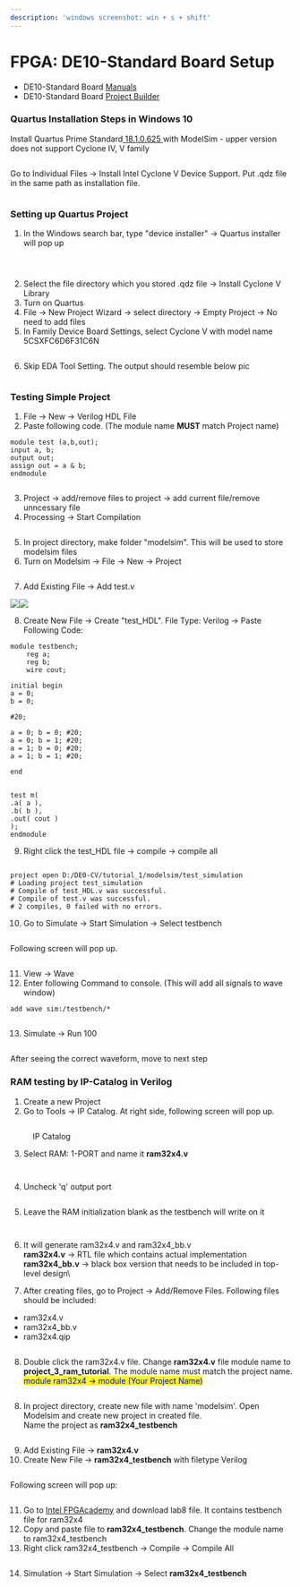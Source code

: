 ```yaml
---
description: 'windows screenshot: win + s + shift'
---
```


# FPGA: DE10-Standard Board Setup

* DE10-Standard Board [Manuals](https://www.terasic.com.tw/cgi-bin/page/archive.pl?Language=English\&CategoryNo=165\&No=1081\&PartNo=2#contents)
* DE10-Standard Board [Project Builder](https://www.terasic.com.tw/cgi-bin/page/archive.pl?Language=English\&CategoryNo=205\&No=1081\&PartNo=4)

### Quartus Installation Steps in Windows 10&#x20;

Install Quartus Prime Standard[ 18.1.0.625 ](https://www.intel.com/content/www/us/en/software-kit/665987/intel-quartus-prime-standard-edition-design-software-version-18-1-for-windows.html)with ModelSim - upper version does not support Cyclone IV, V family

<figure><img src="../.gitbook/assets/p1.png" alt=""><figcaption></figcaption></figure>

Go to Individual Files → Install Intel Cyclone V Device Support. Put .qdz file in the same path as installation file.&#x20;

<figure><img src="../.gitbook/assets/p2.png" alt=""><figcaption></figcaption></figure>

### Setting up Quartus Project&#x20;

1. In the Windows search bar, type "device installer" -> Quartus installer will pop up

<figure><img src="../.gitbook/assets/image (5) (1) (1) (1).png" alt=""><figcaption></figcaption></figure>

<figure><img src="../.gitbook/assets/image (7) (1) (1).png" alt=""><figcaption></figcaption></figure>

<figure><img src="../.gitbook/assets/image (9) (1) (1).png" alt=""><figcaption></figcaption></figure>

2. Select the file directory which you stored .qdz file -> Install Cyclone V Library&#x20;
3. Turn on Quartus&#x20;
4. File -> New Project Wizard -> select directory -> Empty Project -> No need to add files&#x20;
5. In Family Device Board Settings, select Cyclone V with model name 5CSXFC6D6F31C6N

<figure><img src="../.gitbook/assets/p3.png" alt=""><figcaption></figcaption></figure>

6. Skip EDA Tool Setting. The output should resemble below pic

<figure><img src="../.gitbook/assets/p4.png" alt=""><figcaption></figcaption></figure>



### Testing Simple Project

1. File -> New -> Verilog HDL File&#x20;
2. Paste following code. (The module name **MUST** match Project name)

```
module test (a,b,out);
input a, b; 
output out;
assign out = a & b; 
endmodule 
```

<figure><img src="../.gitbook/assets/p5.png" alt=""><figcaption></figcaption></figure>

3. Project -> add/remove files to project -> add current file/remove unncessary file&#x20;
4. Processing -> Start Compilation

<figure><img src="../.gitbook/assets/image (10) (1) (1).png" alt=""><figcaption></figcaption></figure>

5. In project directory, make folder "modelsim". This will be used to store modelsim files&#x20;
6. Turn on Modelsim -> File -> New -> Project

<figure><img src="../.gitbook/assets/image (11) (1).png" alt=""><figcaption></figcaption></figure>

7. Add Existing File -> Add test.v&#x20;

![](https://lh7-us.googleusercontent.com/9kpCm7Mx4594W5cbH\_ULQgAZYtYfgqU04L5DY477MC6vBIrbkbFUu5PRRyH6-eRaMuIN1ZCB6m-vFOLe2hNi3hke6pnwrKYw2LOAWASJQ-BrO4VJqoB80u37w9SNdHipc3F6KBD3ffZMQXHWr7Sa4MA)![](https://lh7-us.googleusercontent.com/\_wLSxeZRQzV7BtpKfy9QT7na2ZObwLY1BHQ5VRU7Ll6r5p0gqKpYglqBuiFv6lYtVT0umYgYmuB9OqNpsemdMuMxb0g1x6Kwi1AfZ5YmWzNBBO5j1FR9nHKQnQ2P8LXQJrVc6KEP30wvrXM7P\_Fy6JQ)

8. Create New File -> Create "test\_HDL".  File Type: Verilog -> Paste Following Code:

```
module testbench;
	reg a;
	reg b;
	wire cout;

initial begin
a = 0;
b = 0;

#20; 

a = 0; b = 0; #20; 
a = 0; b = 1; #20;
a = 1; b = 0; #20;
a = 1; b = 1; #20;

end


test m(
.a( a ),
.b( b ),
.out( cout )
);
endmodule
```

9. Right click the test\_HDL file -> compile -> compile all

<figure><img src="../.gitbook/assets/image (13).png" alt=""><figcaption></figcaption></figure>

```
project open D:/DE0-CV/tutorial_1/modelsim/test_simulation
# Loading project test_simulation
# Compile of test_HDL.v was successful.
# Compile of test.v was successful.
# 2 compiles, 0 failed with no errors.
```

10. Go to Simulate -> Start Simulation -> Select testbench&#x20;

<figure><img src="../.gitbook/assets/image (14).png" alt=""><figcaption></figcaption></figure>

Following screen will pop up.&#x20;

<figure><img src="../.gitbook/assets/p6.png" alt=""><figcaption></figcaption></figure>

11. View -> Wave
12. Enter following Command to console. (This will add all signals to wave window)&#x20;

```
add wave sim:/testbench/*
```

<figure><img src="../.gitbook/assets/image (15).png" alt=""><figcaption></figcaption></figure>

13. Simulate -> Run 100

<figure><img src="../.gitbook/assets/p7.png" alt=""><figcaption></figcaption></figure>

After seeing the correct waveform, move to next step&#x20;

### RAM testing by IP-Catalog in Verilog&#x20;

1. Create a new Project&#x20;
2. Go to Tools -> IP Catalog. At right side, following screen will pop up.&#x20;

<figure><img src="../.gitbook/assets/image (2) (1) (1) (1) (1).png" alt=""><figcaption><p>IP Catalog </p></figcaption></figure>

3. Select RAM: 1-PORT and name it **ram32x4.v**

<figure><img src="../.gitbook/assets/image (1) (1) (1) (1) (1) (1) (1) (1).png" alt=""><figcaption></figcaption></figure>

<figure><img src="../.gitbook/assets/image (2) (1) (1) (1) (1) (1).png" alt=""><figcaption></figcaption></figure>

4. Uncheck 'q' output port&#x20;

<figure><img src="../.gitbook/assets/image (3) (1) (1) (1) (1).png" alt=""><figcaption></figcaption></figure>

5. Leave the RAM initialization blank as the testbench will write on it

<figure><img src="../.gitbook/assets/image (4) (1) (1).png" alt=""><figcaption></figcaption></figure>

<figure><img src="../.gitbook/assets/image (5) (1) (1).png" alt=""><figcaption></figcaption></figure>

6. It will generate ram32x4.v and ram32x4\_bb.v \
   **ram32x4.v** -> RTL file which contains actual implementation \
   **ram32x4\_bb.v** -> black box version that needs to be included in top-level design\

7. After creating files, go to Project -> Add/Remove Files.  Following files should be included:&#x20;

* ram32x4.v&#x20;
* ram32x4\_bb.v&#x20;
* ram32x4.qip&#x20;

<figure><img src="../.gitbook/assets/image (6) (1).png" alt=""><figcaption></figcaption></figure>

8. Double click the ram32x4.v file. Change **ram32x4.v** file module name to **project\_3\_ram\_tutorial**. The module name must match the project name. \
   <mark style="color:blue;">module ram32x4 -> module (Your Project Name)</mark>

<figure><img src="../.gitbook/assets/Screenshot 2024-01-25 214823.png" alt=""><figcaption></figcaption></figure>

8. In project directory, create new file with name 'modelsim'. Open Modelsim and create new project in created file. \
   Name the project as **ram32x4\_testbench**&#x20;

<figure><img src="../.gitbook/assets/image (7) (1).png" alt=""><figcaption></figcaption></figure>

9. Add Existing File -> **ram32x4.v**&#x20;
10. Create New File -> **ram32x4\_testbench** with filetype Verilog&#x20;

<figure><img src="../.gitbook/assets/image (9) (1).png" alt=""><figcaption></figcaption></figure>

Following screen will pop up:

<figure><img src="../.gitbook/assets/image (10) (1).png" alt=""><figcaption></figcaption></figure>

11. Go to [Intel FPGAcademy](https://fpgacademy.org/courses.html) and download lab8 file. It contains testbench file for ram32x4
12. Copy and paste file to **ram32x4\_testbench**. Change the module name to ram32x4\_testbench&#x20;
13. Right click ram32x4\_testbench -> Compile -> Compile All&#x20;

<figure><img src="../.gitbook/assets/image (11).png" alt=""><figcaption></figcaption></figure>

14. Simulation -> Start Simulation -> Select **ram32x4\_testbench**&#x20;

<figure><img src="../.gitbook/assets/image (3) (1) (1) (1).png" alt=""><figcaption></figcaption></figure>

